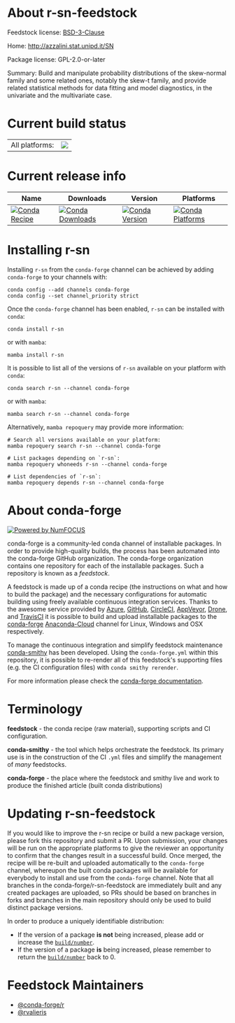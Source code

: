 About r-sn-feedstock
====================

Feedstock license: [BSD-3-Clause](https://github.com/conda-forge/r-sn-feedstock/blob/main/LICENSE.txt)

Home: http://azzalini.stat.unipd.it/SN

Package license: GPL-2.0-or-later

Summary: Build and manipulate probability distributions of the skew-normal family and some related ones, notably the skew-t family, and provide related statistical methods for data fitting and model diagnostics, in the univariate and the multivariate case.

Current build status
====================


<table><tr><td>All platforms:</td>
    <td>
      <a href="https://dev.azure.com/conda-forge/feedstock-builds/_build/latest?definitionId=1633&branchName=main">
        <img src="https://dev.azure.com/conda-forge/feedstock-builds/_apis/build/status/r-sn-feedstock?branchName=main">
      </a>
    </td>
  </tr>
</table>

Current release info
====================

| Name | Downloads | Version | Platforms |
| --- | --- | --- | --- |
| [![Conda Recipe](https://img.shields.io/badge/recipe-r--sn-green.svg)](https://anaconda.org/conda-forge/r-sn) | [![Conda Downloads](https://img.shields.io/conda/dn/conda-forge/r-sn.svg)](https://anaconda.org/conda-forge/r-sn) | [![Conda Version](https://img.shields.io/conda/vn/conda-forge/r-sn.svg)](https://anaconda.org/conda-forge/r-sn) | [![Conda Platforms](https://img.shields.io/conda/pn/conda-forge/r-sn.svg)](https://anaconda.org/conda-forge/r-sn) |

Installing r-sn
===============

Installing `r-sn` from the `conda-forge` channel can be achieved by adding `conda-forge` to your channels with:

```
conda config --add channels conda-forge
conda config --set channel_priority strict
```

Once the `conda-forge` channel has been enabled, `r-sn` can be installed with `conda`:

```
conda install r-sn
```

or with `mamba`:

```
mamba install r-sn
```

It is possible to list all of the versions of `r-sn` available on your platform with `conda`:

```
conda search r-sn --channel conda-forge
```

or with `mamba`:

```
mamba search r-sn --channel conda-forge
```

Alternatively, `mamba repoquery` may provide more information:

```
# Search all versions available on your platform:
mamba repoquery search r-sn --channel conda-forge

# List packages depending on `r-sn`:
mamba repoquery whoneeds r-sn --channel conda-forge

# List dependencies of `r-sn`:
mamba repoquery depends r-sn --channel conda-forge
```


About conda-forge
=================

[![Powered by
NumFOCUS](https://img.shields.io/badge/powered%20by-NumFOCUS-orange.svg?style=flat&colorA=E1523D&colorB=007D8A)](https://numfocus.org)

conda-forge is a community-led conda channel of installable packages.
In order to provide high-quality builds, the process has been automated into the
conda-forge GitHub organization. The conda-forge organization contains one repository
for each of the installable packages. Such a repository is known as a *feedstock*.

A feedstock is made up of a conda recipe (the instructions on what and how to build
the package) and the necessary configurations for automatic building using freely
available continuous integration services. Thanks to the awesome service provided by
[Azure](https://azure.microsoft.com/en-us/services/devops/), [GitHub](https://github.com/),
[CircleCI](https://circleci.com/), [AppVeyor](https://www.appveyor.com/),
[Drone](https://cloud.drone.io/welcome), and [TravisCI](https://travis-ci.com/)
it is possible to build and upload installable packages to the
[conda-forge](https://anaconda.org/conda-forge) [Anaconda-Cloud](https://anaconda.org/)
channel for Linux, Windows and OSX respectively.

To manage the continuous integration and simplify feedstock maintenance
[conda-smithy](https://github.com/conda-forge/conda-smithy) has been developed.
Using the ``conda-forge.yml`` within this repository, it is possible to re-render all of
this feedstock's supporting files (e.g. the CI configuration files) with ``conda smithy rerender``.

For more information please check the [conda-forge documentation](https://conda-forge.org/docs/).

Terminology
===========

**feedstock** - the conda recipe (raw material), supporting scripts and CI configuration.

**conda-smithy** - the tool which helps orchestrate the feedstock.
                   Its primary use is in the construction of the CI ``.yml`` files
                   and simplify the management of *many* feedstocks.

**conda-forge** - the place where the feedstock and smithy live and work to
                  produce the finished article (built conda distributions)


Updating r-sn-feedstock
=======================

If you would like to improve the r-sn recipe or build a new
package version, please fork this repository and submit a PR. Upon submission,
your changes will be run on the appropriate platforms to give the reviewer an
opportunity to confirm that the changes result in a successful build. Once
merged, the recipe will be re-built and uploaded automatically to the
`conda-forge` channel, whereupon the built conda packages will be available for
everybody to install and use from the `conda-forge` channel.
Note that all branches in the conda-forge/r-sn-feedstock are
immediately built and any created packages are uploaded, so PRs should be based
on branches in forks and branches in the main repository should only be used to
build distinct package versions.

In order to produce a uniquely identifiable distribution:
 * If the version of a package **is not** being increased, please add or increase
   the [``build/number``](https://docs.conda.io/projects/conda-build/en/latest/resources/define-metadata.html#build-number-and-string).
 * If the version of a package **is** being increased, please remember to return
   the [``build/number``](https://docs.conda.io/projects/conda-build/en/latest/resources/define-metadata.html#build-number-and-string)
   back to 0.

Feedstock Maintainers
=====================

* [@conda-forge/r](https://github.com/conda-forge/r/)
* [@rvalieris](https://github.com/rvalieris/)

